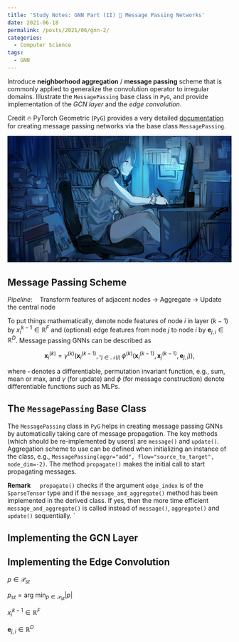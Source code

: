 ```yaml
---
title: 'Study Notes: GNN Part (II) 🌲 Message Passing Networks'
date: 2021-06-18
permalink: /posts/2021/06/gnn-2/
categories:
  - Computer Science
tags:
  - GNN
---
```


Introduce **neighborhood aggregation** / **message passing** scheme that is commonly applied to generalize the convolution operator to irregular domains. Illustrate the `MessagePassing` base class in `PyG`, and provide implementation of the *GCN layer* and the *edge convolution*.

Credit 🔥 PyTorch Geometric (`PyG`) provides a very detailed [documentation](https://pytorch-geometric.readthedocs.io/en/latest/notes/create_gnn.html#creating-message-passing-networks) for creating message passing networks via the base class `MessagePassing`.

![](/assets/img/banner-2.jpg)

## Message Passing Scheme

*Pipeline*:$\quad$Transform features of adjacent nodes $\to$ Aggregate $\to$ Update the central node

To put things mathematically, denote node features of node $i$ in layer $(k-1)$ by $x_i^{k-1}\in \mathbb{R}^F$ and (optional) edge features from node $j$ to node $i$ by $\mathbf{e}_{j, i}\in\mathbb{R}^D$. Message passing GNNs can be described as

$$
\mathbf{x}_i^{(k)} = \gamma^{(k)} \left( \mathbf{x}_i^{(k-1)}, \square_{j \in \mathcal{N}(i)} \, \phi^{(k)}\left(\mathbf{x}_i^{(k-1)}, \mathbf{x}_j^{(k-1)},\mathbf{e}_{j,i}\right) \right),
$$

where $\square$ denotes a differentiable, permutation invariant function, e.g., sum, mean or max, and $\gamma$ (for update) and $\phi$ (for message construction) denote differentiable functions such as MLPs.

## The `MessagePassing` Base Class

The `MessagePassing` class in `PyG` helps in creating message passing GNNs by automatically taking care of message propagation. The key methods (which should be re-implemented by users) are `message()` and `update()`. Aggregation scheme to use can be defined when initializing an instance of the class, e.g., `MessagePassing(aggr="add", flow="source_to_target", node_dim=-2)`. The method `propagate()` makes the initial call to start propagating messages.

**Remark** $\quad$`propagate()` checks if the argument `edge_index` is of the `SparseTensor` type and if the `message_and_aggregate()` method has been implemented in the derived class. If yes, then the more time efficient `message_and_aggregate()` is called instead of `message()`, `aggregate()` and `update()` sequentially. `

## Implementing the GCN Layer

## Implementing the Edge Convolution

$p\in\mathcal{P}_{st}$

$p_{st}=\text{arg min}_{p\in\mathcal{P}_{st}}\vert p\vert$

$x_i^{k-1}\in \mathbb{R}^F$

$\mathbf{e}_{j, i}\in\mathbb{R}^D$

